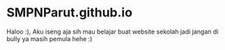 # SMPNParut.github.io

Haloo :), Aku iseng aja sih mau belajar buat website sekolah jadi jangan di bully ya masih pemula hehe :)
